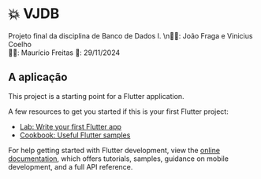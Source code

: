 # 💥 VJDB

Projeto final da disciplina de Banco de Dados I.
\n👨‍🎓: João Fraga e Vinicius Coelho
<br>👨‍🏫: Maurício Freitas
📅: 29/11/2024

## A aplicação

This project is a starting point for a Flutter application.

A few resources to get you started if this is your first Flutter project:

- [Lab: Write your first Flutter app](https://docs.flutter.dev/get-started/codelab)
- [Cookbook: Useful Flutter samples](https://docs.flutter.dev/cookbook)

For help getting started with Flutter development, view the
[online documentation](https://docs.flutter.dev/), which offers tutorials,
samples, guidance on mobile development, and a full API reference.
